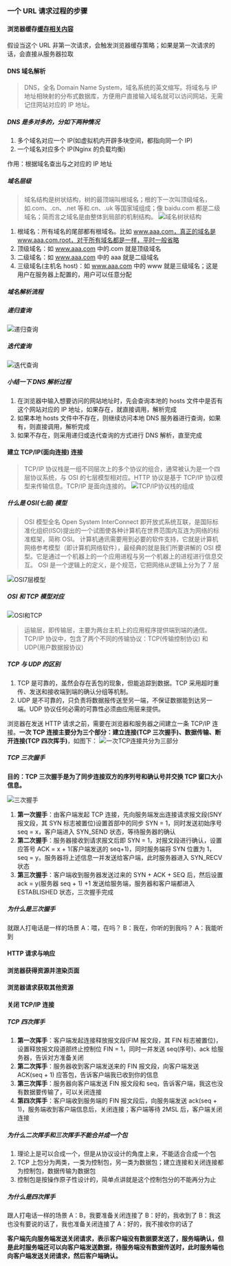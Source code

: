 <!--
 * @Author: your name
 * @Date: 2020-06-24 09:08:19
 * @LastEditTime: 2020-06-30 15:23:39
 * @LastEditors: Please set LastEditors
 * @Description: In User Settings Edit
 * @FilePath: /learningnotes/整理/一个URL的请求过程.md
-->

### 一个 URL 请求过程的步骤

#### 浏览器缓存[缓存相关内容](./性能优化.md)

假设当这个 URL 非第一次请求，会触发浏览器缓存策略；如果是第一次请求的话，会直接从服务器拉取

#### DNS 域名解析

> DNS，全名 Domain Name System，域名系统的英文缩写。将域名与 IP 地址相映射的分布式数据库，方便用户直接输入域名就可以访问网站，无需记住网站对应的 IP 地址。

##### DNS 是多对多的，分如下两种情况

1. 多个域名对应一个 IP(如虚拟机内开辟多块空间，都指向同一个 IP)
2. 一个域名对应多个 IP(Nginx 的负载均衡)

作用：根据域名查出与之对应的 IP 地址

##### 域名层级

> 域名结构是树状结构，树的最顶端叫根域名；根的下一次叫顶级域名，如.com、.cn、.net 等和.cn、.uk 等国家域组成；像 baidu.com 都是二级域名；简而言之域名是由整体到局部的机制结构。
> ![域名树状结构](<../image/域名层级(树状结构).png>)

1. 根域名：所有域名的尾部都有根域名。比如 www.aaa.com，真正的域名是 www.aaa.com.root，对于所有域名都是一样，平时一般省略
2. 顶级域名：如 www.aaa.com 中的.com 就是顶级域名
3. 二级域名：如 www.aaa.com 中的 aaa 就是二级域名
4. 三级域名(主机名 host)：如 www.aaa.com 中的 www 就是三级域名；这是用户在服务器上配置的，用户可以任意分配

##### 域名解析流程

##### 递归查询

![递归查询](../image/DNS递归查询.png)

##### 迭代查询

![迭代查询](../image/DNS迭代查询.png)

##### 小结一下 DNS 解析过程

1. 在浏览器中输入想要访问的网站地址时，先会查询本地的 hosts 文件中是否有这个网站对应的 IP 地址，如果存在，就直接调用，解析完成
2. 如果本地 hosts 文件中不存在，则继续访问本地 DNS 服务器进行查询，如果有，则直接调用，解析完成
3. 如果不存在，则采用递归或迭代查询的方式进行 DNS 解析，直至完成

#### 建立 TCP/IP(面向连接) 连接

> TCP/IP 协议栈是一组不同层次上的多个协议的组合，通常被认为是一个四层协议系统，与 OSI 的七层模型相对应。HTTP 协议是基于 TCP/IP 协议模型来传输信息。TCP/IP 是面向连接的。
> ![TCP/IP协议栈的组成](../image/TCP:IP.jpg)

##### 什么是 OSI(七层) 模型

> OSI 模型全名 Open System InterConnect 即开放式系统互联，是国际标准化组织(ISO)提出的一个试图使各种计算机在世界范围内互连为网络的标准框架，简称 OSI。
> 计算机通讯需要用到必要的软件支持，它就是计算机网络参考模型（即计算机网络软件），最经典的就是我们所要讲解的 OSI 模型。它是通过一个机器上的一个应用进程与另一个机器上的进程进行信息交互。
> OSI 是一个逻辑上的定义，是个规范，它把网络从逻辑上分为了 7 层

![OSI7层模型](../image/OSI.png)

##### OSI 和 TCP 模型对应

![OSI和TCP](../image/OSI和TCP模型.png)

> 运输层，即传输层，主要为两台主机上的应用程序提供端到端的通信。TCP/IP 协议中，包含了两个不同的传输协议：TCP(传输控制协议) 和 UDP(用户数据报协议)

##### TCP 与 UDP 的区别

1. TCP 是可靠的，虽然会存在丢包的现象，但能追踪到数据。TCP 采用超时重传、发送和接收端到端的确认分组等机制。
2. UDP 是不可靠的，只负责将数据报传送至另一端，不保证数据能到达另一端。UDP 协议任何必需的可靠性必须由应用层来提供。

浏览器在发送 HTTP 请求之前，需要在浏览器和服务器之间建立一条 TCP/IP 连接。**一次 TCP 连接主要分为三个部分：建立连接(TCP 三次握手)、数据传输、断开连接(TCP 四次挥手)**，如图下：
![一次TCP连接共分为三部分](../image/一次TCP连接的三步.png)

##### TCP 三次握手

**目的：TCP 三次握手是为了同步连接双方的序列号和确认号并交换 TCP 窗口大小信息。**

![三次握手](../image/TCP三次握手.jpg)

1. **第一次握手**：由客户端发起 TCP 连接，先向服务端发出连接请求报文段(SNY 报文段，其 SYN 标志被置位)设置首部中的同步 SYN = 1，同时发送初始序号 seq = x，客户端进入 SYN_SEND 状态，等待服务器的确认
2. **第二次握手**：服务器接收到请求报文后即 SYN = 1，对报文段进行确认，设置应答号 ACK = x + 1(客户端发送的 seq+1)，同时服务端将 SYN 位置为 1，seq = y。服务器将上述信息一并发送给客户端，此时服务器进入 SYN_RECV 状态
3. **第三次握手**：客户端收到服务器发送过来的 SYN + ACK + SEQ 后，然后设置 ack = y(服务器 seq + 1) +1 发送给服务端，服务器和客户端都进入 ESTABLISHED 状态，三次握手完成

##### 为什么是三次握手

就跟人打电话是一样的场景
A：喂，在吗？
B：我在，你听的到我吗？
A：我能听到

#### HTTP 请求与响应

#### 浏览器获得资源并渲染页面

#### 浏览器请求获取其他资源

#### 关闭 TCP/IP 连接

##### TCP 四次挥手

1. **第一次挥手**：客户端发起连接释放报文段(FIM 报文段，其 FIN 标志被置位)，设置释放报文段道部终止控制位 FIN = 1，同时一并发送 seq(序号)、ack 给服务器，告诉对方准备关闭
2. **第二次挥手**：服务器收到客户端发送来的 FIN 报文段，向客户端发送 ACK(seq + 1) 应答包，告诉客户端我已收到你的信息
3. **第三次挥手**：服务器向客户端发送 FIN 报文段和 seq，告诉客户端，我这也没有数据要传输了，可以关闭连接
4. **第四次挥手**：客户端收到服务端的 FIN 报文段后，向服务端发送 ack(seq + 1)，服务端收到客户端信息后，关闭连接；客户端等待 2MSL 后，客户端关闭连接

##### 为什么二次挥手和三次挥手不能合并成一个包

1. 理论上是可以合成一个，但是从协议设计的角度上来，不能适合合成一个包
2. TCP 上包分为两类，一类为控制包，另一类为数据包；建立连接和关闭连接都为控制包，数据传输为数据包
3. 控制包是按操作原子性设计的，简单点讲就是这个控制包分的不能再分为止

##### 为什么是四次挥手

跟人打电话一样的场景
A：B，我要准备关闭连接了
B：好的，我收到了
B：我这也没有要说的话了，我也准备关闭连接了
A：好的，我不接收你的话了

**客户端先向服务端发送关闭请求，表示客户端没有数据要发送了，服务端确认，但是此时服务端还可以向客户端发送数据，待服务端没有数据传送时，此时服务端也向客户端发送关闭请求，然后客户端确认。**
